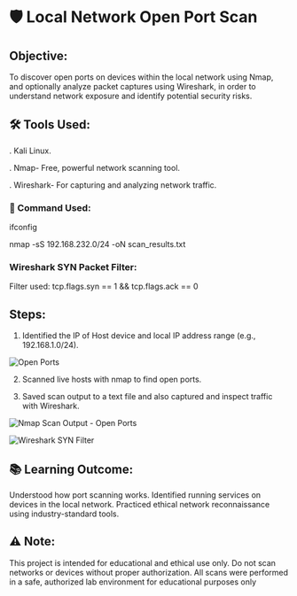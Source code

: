# 🛡️ Local Network Open Port Scan

## Objective:

To discover open ports on devices within the local network using Nmap, and optionally analyze packet captures using Wireshark, in order to understand network exposure and identify potential security risks.


## 🛠️ Tools Used:

. Kali Linux.

. Nmap- Free, powerful network scanning tool.

. Wireshark-  For capturing and analyzing network traffic.


### 🔧 Command Used:

ifconfig 

nmap -sS 192.168.232.0/24 -oN scan_results.txt

### Wireshark SYN Packet Filter:
  
Filter used:
tcp.flags.syn == 1 && tcp.flags.ack == 0


## Steps:

1. Identified the IP of Host device and local IP address range (e.g., 192.168.1.0/24).


![Open Ports](https://github.com/user-attachments/assets/865058a8-7477-4efd-9047-05760ba0b619)

2. Scanned live hosts with nmap to find open ports.

3. Saved scan output to a text file and also captured and inspect traffic with Wireshark.


![Nmap Scan Output - Open Ports](https://github.com/user-attachments/assets/9ae95f2b-e8e6-4f1d-b713-7deffdcda624)

![Wireshark SYN Filter](https://github.com/user-attachments/assets/bc32a05f-5a58-49f6-b434-4ea656847965)


## 📚 Learning Outcome:

Understood how port scanning works.
Identified running services on devices in the local network.
Practiced ethical network reconnaissance using industry-standard tools.


## ⚠️ Note:
This project is intended for educational and ethical use only. Do not scan networks or devices without proper authorization.
All scans were performed in a safe, authorized lab environment for educational purposes only
